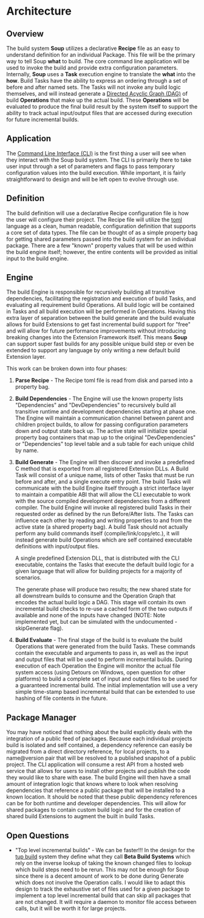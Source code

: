 
# Architecture

## Overview
The build system **Soup** utilizes a declarative **Recipe** file as an easy to understand definition for an individual Package. This file will be the primary way to tell Soup **what** to build. The core command line application will be used to invoke the build and provide extra configuration parameters. Internally, **Soup** uses a **Task** execution engine to translate the **what** into the **how**. Build Tasks have the ability to express an ordering through a set of before and after named sets. The Tasks will not invoke any build logic themselves, and will instead generate a [Directed Acyclic Graph (DAG)](https://en.wikipedia.org/wiki/Directed_acyclic_graph) of build **Operations** that make up the actual build. These **Operations** will be evaluated to produce the final build result by the system itself to support the ability to track actual input/output files that are accessed during execution for future incremental builds.

## Application
The [Command Line Interface (CLI)](CLI.md) is the first thing a user will see when they interact with the Soup build system. The CLI is primarily there to take user input through a set of parameters and flags to pass temporary configuration values into the build execution. While important, it is fairly straightforward to design and will be left open to evolve through use.

## Definition
The build definition will use a declarative Recipe configuration file is how the user will configure their project. The Recipe file will utilize the [toml](https://github.com/toml-lang/toml) language as a clean, human readable, configuration definition that supports a core set of data types. The file can be thought of as a simple property bag for getting shared parameters passed into the build system for an individual package. There are a few "known" property values that will be used within the build engine itself; however, the entire contents will be provided as initial input to the build engine.

## Engine
The build Engine is responsible for recursively building all transitive dependencies, facilitating the registration and execution of build Tasks, and evaluating all requirement build Operations. All build logic will be contained in Tasks and all build execution will be performed in Operations. Having this extra layer of separation between the build generate and the build evaluate allows for build Extensions to get fast incremental build support for "free" and will allow for future performance improvements without introducing breaking changes into the Extension Framework itself. This means **Soup** can support super fast builds for any possible unique build step or even be extended to support any language by only writing a new default build Extension layer.

This work can be broken down into four phases:
1. **Parse Recipe** -
    The Recipe toml file is read from disk and parsed into a property bag.

2. **Build Dependencies** -
    The Engine will use the known property lists "Dependencies" and "DevDependencies" to recursively build all transitive runtime and development dependencies starting at phase one. The Engine will maintain a communication channel between parent and children project builds, to allow for passing configuration parameters down and output state back up. The active state will initialize special property bag containers that map up to the original "DevDependencies" or "Dependencies" top level table and a sub table for each unique child by name.

3. **Build Generate** -
    The Engine will then discover and invoke a predefined C method that is exported from all registered Extension DLLs. A Build Task will consist of a unique name, lists of other Tasks that must be run before and after, and a single execute entry point. The build Tasks will communicate with the build Engine itself through a strict interface layer to maintain a compatible ABI that will allow the CLI executable to work with the source compiled development dependencies from a different compiler. The build Engine will invoke all registered build Tasks in their requested order as defined by the run Before/After lists. The Tasks can influence each other by reading and writing properties to and from the active state (a shared property bag). A build Task should not actually perform any build commands itself (compile/link/copy/etc.), it will instead generate build Operations which are self contained executable definitions with input/output files.

    A single predefined Extension DLL, that is distributed with the CLI executable, contains the Tasks that execute the default build logic for a given language that will allow for building projects for a majority of scenarios.

    The generate phase will produce two results; the new shared state for all downstream builds to consume and the Operation Graph that encodes the actual build logic a DAG. This stage will contain its own incremental build checks to re-use a cached form of the two outputs if available and none of the inputs have changed (NOTE: Note implemented yet, but can be simulated with the undocumented -skipGenerate flag).

4. **Build Evaluate** -
    The final stage of the build is to evaluate the build Operations that were generated from the build Tasks. These commands contain the executable and arguments to pass in, as well as the input and output files that will be used to perform incremental builds. During execution of each Operation the Engine will monitor the actual file system access (using Detours on Windows, open question for other platforms) to build a complete set of input and output files to be used for a guaranteed incremental build. The initial implementation will use a very simple time-stamp based incremental build that can be extended to use hashing of file contents in the future.

## Package Manager
You may have noticed that nothing about the build explicitly deals with the integration of a public feed of packages. Because each individual projects build is isolated and self contained, a dependency reference can easily be migrated from a direct directory reference, for local projects, to a name@version pair that will be resolved to a published snapshot of a public project. The CLI application will consume a rest API from a hosted web service that allows for users to install other projects and publish the code they would like to share with ease. The build Engine will then have a small amount of integration logic that knows where to look when resolving dependencies that reference a public package that will be installed to a known location. It should be noted that these public dependency references can be for both runtime and developer dependencies. This will allow for shared packages to contain custom build logic and for the creation of shared build Extensions to augment the built in build Tasks.

## Open Questions
* "Top level incremental builds" - We can be faster!!! In the design for the [tup build](http://gittup.org/tup/build_system_rules_and_algorithms.pdf) system they define what they call **Beta Build Systems** which rely on the inverse lookup of taking the known changed files to lookup which build steps need to be rerun. This may not be enough for Soup since there is a decent amount of work to be done during Generate which does not involve the Operation calls. I would like to adapt this design to track the exhaustive set of files used for a given package to implement a top level incremental build that can skip all packages that are not changed. It will require a daemon to monitor file access between calls, but it will be worth it for large projects. 